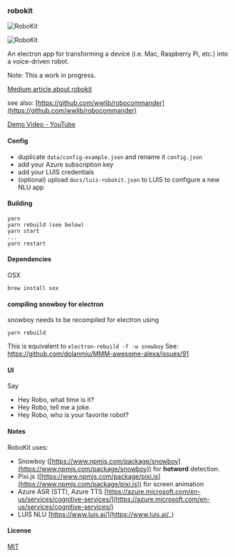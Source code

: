 ### robokit

![RoboKit](docs/img/robokit-logo.png)  

![RoboKit](docs/img/RoboKit.png)

An electron app for transforming a device (i.e. Mac, Raspberry Pi, etc.) into a voice-driven robot.

Note: This a work in progress.


[Medium article about robokit](https://medium.com/@andrew.rapo/make-your-own-conversational-ai-social-robot-with-robokit-a-crude-approximation-of-jibo-10847e9a2661)

see also: [https://github.com/wwlib/robocommander](https://github.com/wwlib/robocommander)

[Demo Video - YouTube](https://youtu.be/r_Vzp8tXdkI)

#### Config

- duplicate `data/config-example.json` and rename it `config.json`  
- add your Azure subscription key
- add your LUIS credentials
- (optional) upload `docs/luis-robokit.json` to LUIS to configure a new NLU app

#### Building

```
yarn
yarn rebuild (see below)
yarn start
...
yarn restart
```

#### Dependencies

OSX  
```
brew install sox
```

#### compiling snowboy for electron
snowboy needs to be recompiled for electron using
```
yarn rebuild
```
This is equivalent to `electron-rebuild -f -w snowboy`
See: https://github.com/dolanmiu/MMM-awesome-alexa/issues/91
#### UI

Say
 - Hey Robo, what time is it?
 - Hey Robo, tell me a joke.
 - Hey Robo, who is your favorite robot?

#### Notes

RoboKit uses:
- Snowboy ([https://www.npmjs.com/package/snowboy](https://www.npmjs.com/package/snowboy)) for **hotword** detection.
- Pixi.js ([https://www.npmjs.com/package/pixi.js](https://www.npmjs.com/package/pixi.js)) for screen animation
- Azure ASR (STT), Azure TTS [https://azure.microsoft.com/en-us/services/cognitive-services/](https://azure.microsoft.com/en-us/services/cognitive-services/)
- LUIS NLU [https://www.luis.ai/](https://www.luis.ai/_)

#### License

[MIT](LICENSE.md)

